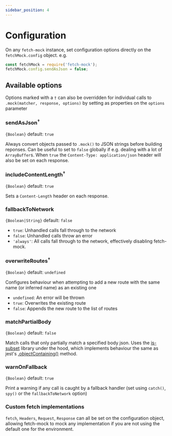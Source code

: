 ```yaml
---
sidebar_position: 4
---
```


# Configuration

On any `fetch-mock` instance, set configuration options directly on the `fetchMock.config` object. e.g.

```js
const fetchMock = require('fetch-mock');
fetchMock.config.sendAsJson = false;
```

## Available options

Options marked with a `†` can also be overridden for individual calls to `.mock(matcher, response, options)` by setting as properties on the `options` parameter

### sendAsJson<sup>†</sup>

`{Boolean}` default: `true`

Always convert objects passed to `.mock()` to JSON strings before building reponses. Can be useful to set to `false` globally if e.g. dealing with a lot of `ArrayBuffer`s. When `true` the `Content-Type: application/json` header will also be set on each response.

### includeContentLength<sup>†</sup>

`{Boolean}` default: `true`

Sets a `Content-Length` header on each response.

### fallbackToNetwork

`{Boolean|String}` default: `false`

- `true`: Unhandled calls fall through to the network
- `false`: Unhandled calls throw an error
- `'always'`: All calls fall through to the network, effectively disabling fetch-mock.

### overwriteRoutes<sup>†</sup>

`{Boolean}` default: `undefined`

Configures behaviour when attempting to add a new route with the same name (or inferred name) as an existing one

- `undefined`: An error will be thrown
- `true`: Overwrites the existing route
- `false`: Appends the new route to the list of routes

### matchPartialBody

`{Boolean}` default: `false`

Match calls that only partially match a specified body json. Uses the [is-subset](https://www.npmjs.com/package/is-subset) library under the hood, which implements behaviour the same as jest's [.objectContaining()](https://jestjs.io/docs/en/expect#expectobjectcontainingobject) method.

### warnOnFallback

`{Boolean}` default: `true`

Print a warning if any call is caught by a fallback handler (set using `catch()`, `spy()` or the `fallbackToNetwork` option)

### Custom fetch implementations

`fetch`, `Headers`, `Request`, `Response` can all be set on the configuration object, allowing fetch-mock to mock any implementation if you are not using the default one for the environment.
